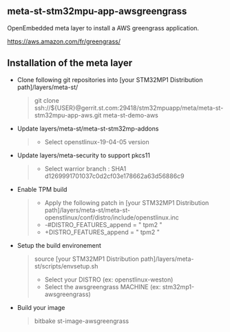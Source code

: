 ## meta-st-stm32mpu-app-awsgreengrass

OpenEmbedded meta layer to install a AWS greengrass application.

https://aws.amazon.com/fr/greengrass/

## Installation of the meta layer

* Clone following git repositories into [your STM32MP1 Distribution path]/layers/meta-st/
   > git clone ssh://${USER}@gerrit.st.com:29418/stm32mpuapp/meta/meta-st-stm32mpu-app-aws.git meta-st-demo-aws

* Update layers/meta-st/meta-st-stm32mp-addons
   > * Select openstlinux-19-04-05 version

* Update layers/meta-security to support pkcs11
   > * Select warrior branch : SHA1 d1269991701037c0d2cf03e178662a63d56886c9

* Enable TPM build
   > * Apply the following patch in [your STM32MP1 Distribution path]/layers/meta-st/meta-st-openstlinux/conf/distro/include/openstlinux.inc
   > * -#DISTRO_FEATURES_append = " tpm2 "
   > * +DISTRO_FEATURES_append = " tpm2 "

* Setup the build environement
   > source [your STM32MP1 Distribution path]/layers/meta-st/scripts/envsetup.sh
   > * Select your DISTRO (ex: openstlinux-weston)
   > * Select the awsgreengrass MACHINE (ex: stm32mp1-awsgreengrass)

* Build your image
   > bitbake st-image-awsgreengrass
